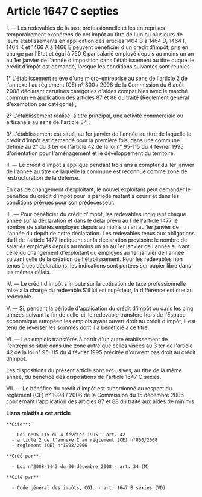 # Article 1647 C septies

I. ― Les redevables de la taxe professionnelle et les entreprises temporairement  exonérées de cet impôt au titre de l'un ou
plusieurs de leurs établissements en  application des articles 1464 B à 1464 D, 1464 I, 1464 K et 1466 A à 1466 E  peuvent
bénéficier d'un crédit d'impôt, pris en charge par l'Etat et égal à 750  € par salarié employé depuis au moins un an au 1er
janvier de l'année  d'imposition dans l'établissement au titre duquel le crédit d'impôt est demandé,  lorsque les conditions
suivantes sont réunies : 

1°  L'établissement relève d'une micro-entreprise au sens de l'article 2 de l'annexe I au règlement (CE) n° 800 / 2008  de la
Commission du 6 août 2008 déclarant  certaines catégories d'aides compatibles avec le marché commun en application  des
articles 87 et 88 du traité (Règlement général d'exemption par catégorie) ;  

2° L'établissement réalise, à titre principal, une activité  commerciale ou artisanale au sens de l'article 34 ; 

3°  L'établissement est situé, au 1er janvier de l'année au titre de laquelle le  crédit d'impôt est demandé pour la première
fois, dans une commune définie au 2°  du 3 ter de l'article 42 de la loi n° 95-115 du 4 février 1995 d'orientation pour
l'aménagement et le développement du  territoire. 

II. ― Le crédit d'impôt s'applique pendant trois ans  à compter du 1er janvier de l'année au titre de laquelle la commune est
reconnue  comme zone de restructuration de la défense. 

En cas de changement  d'exploitant, le nouvel exploitant peut demander le bénéfice du crédit d'impôt  pour la période restant
à courir et dans les conditions prévues pour son  prédécesseur. 

III. ― Pour bénéficier du crédit d'impôt, les  redevables indiquent chaque année sur la déclaration et dans le délai prévu au
I  de l'article 1477 le nombre de salariés employés depuis au moins un an au 1er  janvier de l'année du dépôt de cette
déclaration. Les redevables tenus aux  obligations du II de l'article 1477 indiquent sur la déclaration provisoire le  nombre
de salariés employés depuis au moins un an au 1er janvier de l'année  suivant celle du changement d'exploitant ou employés au
1er janvier de l'année  suivant celle de la création de l'établissement. Pour les redevables non tenus à  ces déclarations,
les indications sont portées sur papier libre dans les mêmes  délais. 

IV. ― Le crédit d'impôt s'impute sur la cotisation de  taxe professionnelle mise à la charge du redevable.S'il lui est
supérieur, la  différence est due au redevable. 

V. ― Si, pendant la période  d'application du crédit d'impôt ou dans les cinq années suivant la fin de  celle-ci, le
redevable transfère hors de l'Espace économique européen les  emplois ayant ouvert droit au crédit d'impôt, il est tenu de
reverser les sommes  dont il a bénéficié à ce titre. 

VI. ― Les emplois transférés à  partir d'un autre établissement de l'entreprise situé dans une zone autre que  celles visées
au 3 ter de l'article 42 de la loi n° 95-115 du 4 février 1995 précitée  n'ouvrent pas droit au crédit d'impôt. 

Les  dispositions du présent article sont exclusives, au titre de la même année, du  bénéfice des dispositions de l'article
1647 C sexies. 

VII. ― Le  bénéfice du crédit d'impôt est subordonné au respect du règlement (CE) n° 1998 / 2006 de la  Commission du 15
décembre 2006 concernant l'application des articles 87 et 88 du  traité aux aides de minimis.

**Liens relatifs à cet article**

	**Cite**:

	  - Loi n°95-115 du 4 février 1995 - art. 42
	  - article 2 de l'annexe I au règlement (CE) n°800/2008
	  - règlement (CE) n°1998/2006

	**Créé par**:

	  - Loi n°2008-1443 du 30 décembre 2008 - art. 34 (M)

	**Cité par**:

	  - Code général des impôts, CGI. - art. 1647 B sexies (VD)
